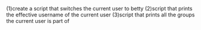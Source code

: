 (1)create a script that switches the current user to betty
(2)script that prints the effective username of the current user
(3)script that prints all the groups the current user is part of
